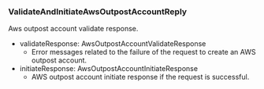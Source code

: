 ### ValidateAndInitiateAwsOutpostAccountReply
Aws outpost account validate response.

- validateResponse: AwsOutpostAccountValidateResponse
  - Error messages related to the failure of the request to create an AWS outpost account.
- initiateResponse: AwsOutpostAccountInitiateResponse
  - AWS outpost account initiate response if the request is successful.
